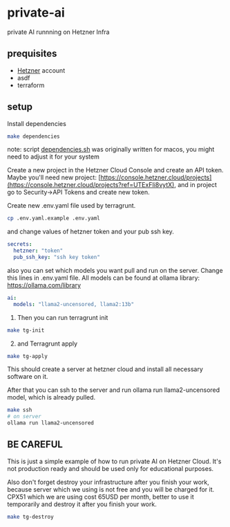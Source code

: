 # private-ai
private AI runnning on Hetzner Infra

## prequisites
- [Hetzner](https://hetzner.cloud/?ref=UTExFIi8vytX) account
- asdf
- terraform

## setup

Install dependencies
```bash
make dependencies
```
note: script [dependencies.sh](scripts%2Fdependencies.sh) was originally written for macos, you might need to adjust it for your system

Create a new project in the Hetzner Cloud Console and create an API token.
Maybe you'll need new project: [https://console.hetzner.cloud/projects](https://console.hetzner.cloud/projects?ref=UTExFIi8vytX), and in project go to Security->API Tokens and create new token.

Create new .env.yaml file used by terragrunt.
```bash
cp .env.yaml.example .env.yaml
```
and change values of hetzner token and your pub ssh key.
```yaml
secrets:
  hetzner: "token"
  pub_ssh_key: "ssh key token"
```
also you can set which models you want pull and run on the server. Change this lines in .env.yaml file. All models can be found at ollama library: https://ollama.com/library
```yaml
ai:
  models: "llama2-uncensored, llama2:13b"
```
1. Then you can run terragrunt init
```bash
make tg-init
```
2. and Terragrunt apply
```bash
make tg-apply
```

This should create a server at hetzner cloud and install all necessary software on it.

After that you can ssh to the server and run ollama run llama2-uncensored model, which is already pulled.
```bash
make ssh
# on server
ollama run llama2-uncensored
```

## BE CAREFUL
This is just a simple example of how to run private AI on Hetzner Cloud. It's not production ready and should be used only for educational purposes.

Also don't forget destroy your infrastructure after you finish your work, because server which we using is not free and you will be charged for it. CPX51 which we are using cost 65USD per month, better to use it temporarily and destroy it after you finish your work.
```bash
make tg-destroy
```
